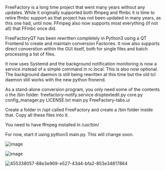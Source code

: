 FreeFactory is a long time project that went many years without any updates. While it originally supported both ffmpeg and ffmbc it is time to retire ffmbc support as that project has not been updated in many years, as this one had, until now. FFmpeg also now supports most everything (if not all) that FFmbc once did.

FreeFactoryQT has been rewritten completely in Python3 using a QT Frontend to create and maintain conversion Factories. It now also supports direct converstion within the GUI itself, both for single files and batch processing a list of files.

It now uses Systemd and the background notification monitoring is now a service instead of a simple command in rc.local. This is also now optional. The background daemon is still being rewritten at this time but the old tcl daemon still works with the new python fronend.

As a stand-alone conversion program, you only need some of the contents o the /bin folder:
freefactory-notify.service
droptextedit.py
core.py
config_manager.py
LICENSE.txt
main.py
FreeFactory-tabs.ui

Create a folder in /opt called FreeFactory and create a /bin folder inside that. Copy all these files into it.

You need to have ffmpeg installed in /usr/bin/

For now, start it using python3 main.py. This will change soon.

![image](https://github.com/user-attachments/assets/d3b490a0-f5b9-47ec-930c-caa274dfe101)

![image](https://github.com/user-attachments/assets/a1866f6b-c9ac-4064-bb48-d623b3cf3474)

![455338057-88e3e969-e527-43d4-bfa2-853e34817864](https://github.com/user-attachments/assets/f53171b2-3698-4b90-9612-33b637fba7b6)

